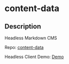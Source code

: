# content-data

## Description

Headless Markdown CMS

Repo: [content-data](https://github.com/annebrown/content-data.git)

Headless Client Demo:  [Demo](https://misscommunication.ca)
